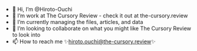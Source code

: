 - 👋 Hi, I’m @Hiroto-Ouchi
- 👀 I’m work at The Cursory Review - check it out at the-cursory.review
- 🌱 I’m currently managing the files, articles, and data 
- 💞️ I’m looking to collaborate on what you might like The Cursory Review to look into
- 📫 How to reach me ✨hiroto.ouchi@the-cursory.review✨
